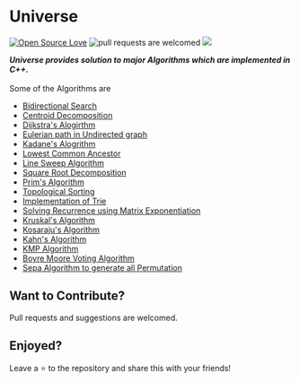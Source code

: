 # Universe <br>
[![Open Source Love](https://badges.frapsoft.com/os/v1/open-source.svg?v=103)](https://github.com/ellerbrock/open-source-badges/)  <img src="https://img.shields.io/badge/Pull Requests%20Welcomed-red.svg?style=flat-square" alt="pull requests are welcomed">  <img src="https://img.shields.io/badge/Language-C++%20Python%20-blue">

***Universe provides solution to major Algorithms which are implemented in C++.***
<br> <br>
Some of the Algorithms are
<ul>
  <li> <a href="CPP/Algorithm/Bidirectional Search.cpp"> Bidirectional Search </a> </li>
  <li> <a href="CPP/Algorithm/Centroid Decomposition.cpp"> Centroid Decomposition </a> </li>
  <li> <a href="CPP/Algorithm/Dijkstra's Alogirthm.cpp"> Dijkstra's Alogirthm </a> </li>
  <li> <a href="CPP/Algorithm/Eulerian path in Undirected graph.cpp"> Eulerian path in Undirected graph </a> </li>
  <li> <a href="CPP/Algorithm/Kadane's Alogrithm.cpp"> Kadane's Alogrithm </a> </li>
  <li> <a href="CPP/Algorithm/LCA.cpp"> Lowest Common Ancestor </a> </li>
  <li> <a href="CPP/Algorithm/Sweep Line.cpp"> Line Sweep Algorithm </a> </li>
  <li> <a href="CPP/Algorithm/Squareroot Decomposition.cpp"> Square Root Decomposition </a> </li>
  <li> <a href="CPP/Algorithm/Prim's Algorithm.cpp"> Prim's Algorithm </a> </li>
  <li> <a href="CPP/Algorithm/Topological Sort Using Dfs.cpp"> Topological Sorting </a> </li>
  <li> <a href="CPP/Data Structure/Trie.cpp"> Implementation of Trie </a> </li>
  <li> <a href="CPP/Maths/Matrix Exponentiation.cpp"> Solving Recurrence using Matrix Exponentiation </a> </li>
  <li> <a href="CPP/Algorithm/Kruskal's Algorithm.cpp"> Kruskal's Algorithm </a> </li>
  <li> <a href="CPP/Algorithm/Kosaraju's Algorithm.cpp"> Kosaraju's Algorithm </a> </li>
  <li> <a href="CPP/Algorithm/Kahn's Algorithm.cpp"> Kahn's Algorithm </a> </li>
  <li> <a href="CPP/Algorithm/KMP Algorithm.cpp"> KMP Algorithm </a> </li>
  <li> <a href="CPP/Algorithm/Moore's Voting Algorithm.cpp"> Boyre Moore Voting Algorithm </a> </li>
  <li> <a href="CPP/Algorithm/Sepa Algorithm.cpp"> Sepa Algorithm to generate all Permutation </a> </li>
</ul>


## Want to Contribute?

Pull requests and suggestions are welcomed.

## Enjoyed? 

Leave a :star: to the repository and share this with your friends!
